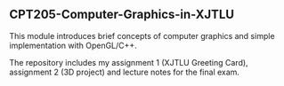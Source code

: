## CPT205-Computer-Graphics-in-XJTLU
This module introduces brief concepts of computer graphics and simple implementation with OpenGL/C++.

The repository includes my assignment 1 (XJTLU Greeting Card), assignment 2 (3D project) and lecture notes for the final exam.
